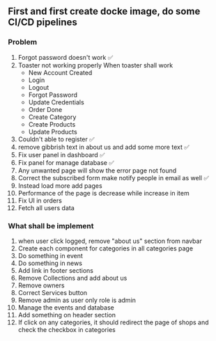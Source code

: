 ## First and first create docke image, do some CI/CD pipelines

### Problem

1. Forgot password doesn't work ✅
2. Toaster not working properly When toaster shall work
    - New Account Created
    - Login
    - Logout
    - Forgot Password
    - Update Credentials
    - Order Done
    - Create Category
    - Create Products
    - Update Products
3. Couldn't able to register ✅
4. remove gibbrish text in about us and add some more text ✅
5. Fix user panel in dashboard ✅
6. Fix panel for manage database ✅
7. Any unwanted page will show the error page not found 
8. Correct the subscribed form make notify people in email as well ✅
9. Instead load more add pages
10. Performance of the page is decrease while increase in item
11. Fix UI in orders
12. Fetch all users data

### What shall be implement
1. when user click logged, remove "about us" section from navbar
2. Create each component for categories in all categories page
3. Do something in event
4. Do something in news
5. Add link in footer sections
6. Remove Collections and add about us
7. Remove owners
8. Correct Services button
9. Remove admin as user only role is admin
10. Manage the events and database 
11. Add something on header section
12. If click on any categories, it should redirect the page of shops and check the checkbox in categories
